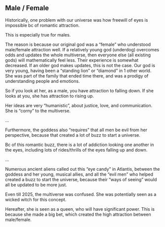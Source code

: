 ## Male / Female

Historically, one problem with our universe was how freewill of eyes is impossible bc of romantic attraction.

This is especially true for males.

The reason is because our original god was a “female” who understood male/female attraction well. If a relatively young god (underdog) overcomes odds and updates the whole multiverse, then everyone else (all existing gods) will mathematically feel less. Their experience is somewhat decreased. If an older god makes updates, this is not the case. Our god is very young, having been a “standing lion” or “diamond” in 1 other world. She was part of the family that ended time there, and was a prodigy of understanding people and emotions.

So if you look at her, as a male, you have attraction to falling down. If she looks at you, she has attraction to rising up.

Her ideas are very “humanistic”, about justice, love, and communication. She is “corny” to the multiverse.

...

Furthermore, the goddess also “requires” that all men be evil from her perspective, because that created a lot of buzz to start a universe.

Bc of this romantic buzz, there is a lot of addiction looking one another in the eyes, including lots of rides/thrills of the eyes falling up and down.

...

Numerous ancient aliens called out this “eye candy” in Atlantis, between the goddess and her young, musical allies, and all the “evil men” who helped created a buzz to start the universe, because their “ways of seeing” would all be updated to be more just. 

Even till 2025, the multiverse was confused. She was potentially seen as a wicked witch for this concept.

Hereafter, she is seen as a queen, who will have significant power. This is because she made a big bet, which created the high attraction between male/female.